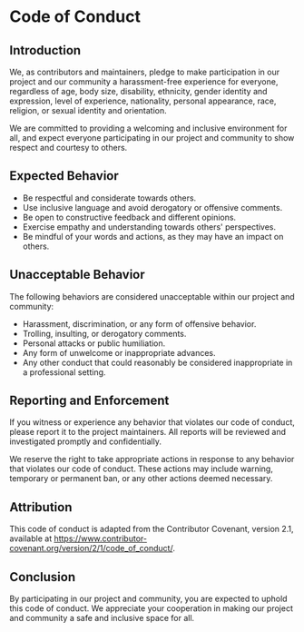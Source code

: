 # Code of Conduct

## Introduction

We, as contributors and maintainers, pledge to make participation in our project and our community a harassment-free experience for everyone, regardless of age, body size, disability, ethnicity, gender identity and expression, level of experience, nationality, personal appearance, race, religion, or sexual identity and orientation.

We are committed to providing a welcoming and inclusive environment for all, and expect everyone participating in our project and community to show respect and courtesy to others.

## Expected Behavior

- Be respectful and considerate towards others.
- Use inclusive language and avoid derogatory or offensive comments.
- Be open to constructive feedback and different opinions.
- Exercise empathy and understanding towards others' perspectives.
- Be mindful of your words and actions, as they may have an impact on others.

## Unacceptable Behavior

The following behaviors are considered unacceptable within our project and community:

- Harassment, discrimination, or any form of offensive behavior.
- Trolling, insulting, or derogatory comments.
- Personal attacks or public humiliation.
- Any form of unwelcome or inappropriate advances.
- Any other conduct that could reasonably be considered inappropriate in a professional setting.

## Reporting and Enforcement

If you witness or experience any behavior that violates our code of conduct, please report it to the project maintainers. All reports will be reviewed and investigated promptly and confidentially.

We reserve the right to take appropriate actions in response to any behavior that violates our code of conduct. These actions may include warning, temporary or permanent ban, or any other actions deemed necessary.

## Attribution

This code of conduct is adapted from the Contributor Covenant, version 2.1, available at <https://www.contributor-covenant.org/version/2/1/code_of_conduct/>.

## Conclusion

By participating in our project and community, you are expected to uphold this code of conduct. We appreciate your cooperation in making our project and community a safe and inclusive space for all.
